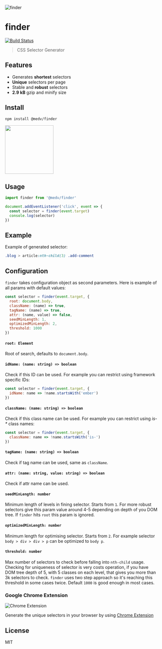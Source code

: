 ![finder](https://user-images.githubusercontent.com/141232/36463709-381f8c36-16fe-11e8-8fdc-fcbdd4f2a36c.png)

# finder

[![Build Status](https://travis-ci.org/antonmedv/finder.svg?branch=master)](https://travis-ci.org/antonmedv/finder)

> CSS Selector Generator

## Features

* Generates **shortest** selectors
* **Unique** selectors per page
* Stable and **robust** selectors
* **2.9 kB** gzip and minify size

## Install

```bash
npm install @medv/finder
```

<a href="https://www.patreon.com/antonmedv">
	<img src="https://c5.patreon.com/external/logo/become_a_patron_button@2x.png" width="160">
</a>

## Usage 

```js
import finder from '@medv/finder'

document.addEventListener('click', event => {
  const selector = finder(event.target)
  console.log(selector)  
})
```

## Example

Example of generated selector:

```css
.blog > article:nth-child(3) .add-comment
```

## Configuration

`finder` takes configuration object as second parameters. Here is example of all params with default values:

```js
const selector = finder(event.target, {
  root: document.body,
  className: (name) => true,
  tagName: (name) => true,
  attr: (name, value) => false,
  seedMinLength: 1,
  optimizedMinLength: 2,
  threshold: 1000
})
```

#### `root: Element`

Root of search, defaults to `document.body`.

#### `idName: (name: string) => boolean`

Check if this ID can be used. For example you can restrict using framework specific IDs:

```js
const selector = finder(event.target, {
  idName: name => !name.startsWith('ember')
})
```

#### `className: (name: string) => boolean`

Check if this class name can be used. For example you can restrict using _is-*_ class names:

```js
const selector = finder(event.target, {
  className: name => !name.startsWith('is-')
})
```

#### `tagName: (name: string) => boolean`

Check if tag name can be used, same as `className`.

#### `attr: (name: string, value: string) => boolean`

Check if attr name can be used.

#### `seedMinLength: number`

Minimum length of levels in fining selector. Starts from `1`. 
For more robust selectors give this param value around 4-5 depending on depth of you DOM tree. 
If `finder` hits `root` this param is ignored.

#### `optimizedMinLength: number`

Minimum length for optimising selector. Starts from `2`. 
For example selector `body > div > div > p` can be optimized to `body p`.

#### `threshold: number`

Max number of selectors to check before falling into `nth-child` usage. 
Checking for uniqueness of selector is very costs operation, if you have DOM tree depth of 5, with 5 classes on each level, 
that gives you more than 3k selectors to check. 
`finder` uses two step approach so it's reaching this threshold in some cases twice.
Default `1000` is good enough in most cases.  

### Google Chrome Extension

![Chrome Extension](https://user-images.githubusercontent.com/141232/36737287-4a999d84-1c0d-11e8-8a14-43bcf9baf7ca.png)

Generate the unique selectors in your browser by using [Chrome Extension](https://chrome.google.com/webstore/detail/get-unique-css-selector/lkfaghhbdebclkklgjhhonadomejckai)

## License

MIT
